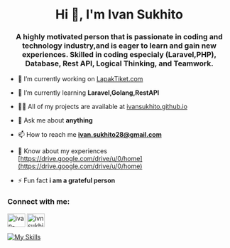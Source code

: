 <h1 align="center">Hi 👋, I'm Ivan Sukhito</h1>
<h3 align="center">A highly motivated person that is passionate in coding and technology industry,and is eager to learn and gain new experiences. Skilled in coding especialy (Laravel,PHP), Database, Rest API, Logical Thinking, and Teamwork.</h3>

- 🔭 I’m currently working on [LapakTiket.com](https://lapaktiket.com/)

- 🌱 I’m currently learning **Laravel,Golang,RestAPI**

- 👨‍💻 All of my projects are available at [ivansukhito.github.io](ivansukhito.github.io)

- 💬 Ask me about **anything**

- 📫 How to reach me **ivan.sukhito28@gmail.com**

- 📄 Know about my experiences [https://drive.google.com/drive/u/0/home](https://drive.google.com/drive/u/0/home)

- ⚡ Fun fact **i am a grateful person**

<h3 align="left">Connect with me:</h3>
<p align="left">
<a href="https://linkedin.com/in/ivan-sukhito" target="blank"><img align="center" src="https://raw.githubusercontent.com/rahuldkjain/github-profile-readme-generator/master/src/images/icons/Social/linked-in-alt.svg" alt="ivan-sukhito" height="30" width="40" /></a>
<a href="https://instagram.com/ivnsukhitoo" target="blank"><img align="center" src="https://raw.githubusercontent.com/rahuldkjain/github-profile-readme-generator/master/src/images/icons/Social/instagram.svg" alt="ivnsukhitoo" height="30" width="40" /></a>
</p>

[![My Skills](https://skillicons.dev/icons?i=js,html,css,laravel,codeigniter)](https://skillicons.dev)
